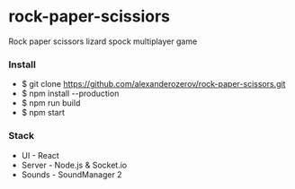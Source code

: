 # rock-paper-scissiors

 Rock paper scissors lizard spock multiplayer game

### Install

 - $ git clone https://github.com/alexanderozerov/rock-paper-scissors.git
 - $ npm install --production
 - $ npm run build
 - $ npm start

### Stack

 - UI - React
 - Server - Node.js & Socket.io
 - Sounds - SoundManager 2
